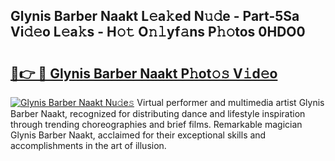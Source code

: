 ## Glynis Barber Naakt L𝚎a𝚔ed N𝚞𝚍e - Part-5Sa Vi𝚍𝚎o L𝚎a𝚔s - H𝚘𝚝 O𝚗𝚕yf𝚊ns P𝚑𝚘tos 0HDO0

# <h2><a href="http://kf5km55.oniu.top/?m=Glynis+Barber+Naakt">🔗👉 🔴 Glynis Barber Naakt P𝚑ot𝚘𝚜 V𝚒d𝚎o</a></h2>

[![Glynis Barber Naakt Nu𝚍e𝚜](https://i.imgur.com/0qMVB7G.gif)](http://kf5km55.oniu.top/?m=Glynis+Barber+Naakt)
Virtual performer and multimedia artist Glynis Barber Naakt, recognized for distributing dance and lifestyle inspiration through trending choreographies and brief films. Remarkable magician Glynis Barber Naakt, acclaimed for their exceptional skills and accomplishments in the art of illusion.  
